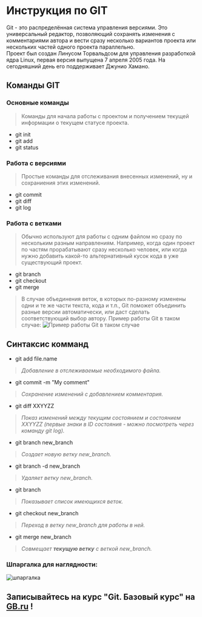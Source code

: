 # Инструкция по GIT

Git - это распределённая система управления версиями. Это универсальный редактор, позволяющий сохранять изменения с комментариями автора и вести сразу несколько вариантов проекта или нескольких частей одного проекта параллельно.\
Проект был создан Линусом Торвальдсом для управления разработкой ядра Linux, первая версия выпущена 7 апреля 2005 года. На сегодняшний день его поддерживает Джунио Хамано.
 
## Команды GIT

### Основные команды
> Команды для начала работы c проектом и получением текущей информации о текущем статусе проекта.
* git init
* git add
* git status

### Работа с версиями
> Простые команды для отслеживания внесенных изменений, ну и сохраниения этих изменений.
* git commit
* git diff
* git log

### Работа с ветками
> Обычно используют для работы с одним файлом но сразу по нескольким разным направлениям. Например, когда один проект по частям прорабатывают сразу несколько человек, или когда нужно добавить какой-то альтернативный кусок кода в уже существующий проект.
* git branch
* git checkout
* git merge

> В случае объединения веток, в которых по-разному изменены одни и те же части текста, кода и т.п., Git поможет объединить разные версии автоматически, или даст сделать соответствующий выбор автору.
> Пример работы Git в таком случае:
> ![Пример работы Git в таком случае](/Folder_to_ignore/merge_conflict.jpg)

## Синтаксис комманд

* git add file.name
> _Добавление в отслеживаемые необходимого файла._
* git commit -m "My comment"
> _Сохранение изменений с добавлением комментария._
* git diff XXYYZZ
> _Показ изменений между текущим состоянием и состоянием XXYYZZ (первые знаки в ID состояния - можно посмотреть через команду git log)._
* git branch new_branch
> _Создает новую ветку new_branch._
* git branch -d new_branch
> _Удаляет ветку new_branch._
* git branch
> _Показывает список имеющихся веток._
* git checkout new_branch
> _Переход в ветку new_branch для работы в ней._
* git merge new_branch
> _Совмещает **текущую ветку** с веткой new_branch._



### Шпаргалка для наглядности:
![шпаргалка](https://blogger.googleusercontent.com/img/b/R29vZ2xl/AVvXsEjcKLfidttrQb_N2n_LEq2lWoD8xp0Uvb3mR6BpkR4U7zbfAvRtn_n-sDI4OyOF1-8BoKKbYaST2AdsiHPsU8Yu0guwU4kd7O2yLBq5623o3j314D5SbN9nmdX77OV28_GVq1bN87mQu8B-d2cxuQAeblgRRzeDHUbcseGhL92Dx6-qE3yyVVAA4meOTg/s2339/git-cheat-sheet-1.png)

## Записывайтесь на курс "**Git. Базовый курс**" на [GB.ru](https://gb.ru/courses/1117) !